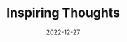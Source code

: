 ---
slug: thought-for-the-day
title: "Inspiring Thoughts"
date: 2022-12-27
excerpt: 'Let me not grope in vain in the dark but keep my mind still in the faith that the day will break and truth will appear in its simplicity.'
tags: [Inspiration, Motivation, Quotes, Thoughts]
---